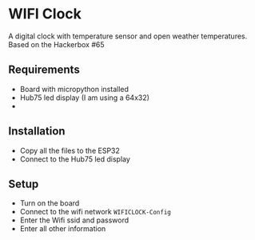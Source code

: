 # WIFI Clock

A digital clock with temperature sensor and open weather temperatures.
Based on the Hackerbox #65

## Requirements
* Board with micropython installed
* Hub75 led display (I am using a 64x32)
* 

## Installation

* Copy all the files to the ESP32
* Connect to the Hub75 led display

## Setup
* Turn on the board
* Connect to the wifi network `WIFICLOCK-Config`
* Enter the Wifi ssid and password
* Enter all other information